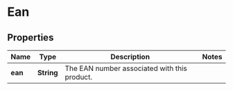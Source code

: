 # Ean

## Properties

 Name    | Type       | Description                                  | Notes 
---------|------------|----------------------------------------------|-------
 **ean** | **String** | The EAN number associated with this product. | 



